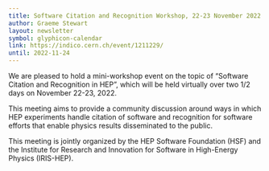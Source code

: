 ```yaml
---
title: Software Citation and Recognition Workshop, 22-23 November 2022
author: Graeme Stewart
layout: newsletter
symbol: glyphicon-calendar
link: https://indico.cern.ch/event/1211229/
until: 2022-11-24
---
```


We are pleased to hold a mini-workshop event on the topic of “Software Citation and Recognition in HEP”, which will be held virtually over two 1/2 days on November 22-23, 2022.

This meeting aims to provide a community discussion around ways in which HEP experiments handle citation of software and recognition for software efforts that enable physics results disseminated to the public.

This meeting is jointly organized by the HEP Software Foundation (HSF) and the Institute for Research and Innovation for Software in High-Energy Physics (IRIS-HEP).
